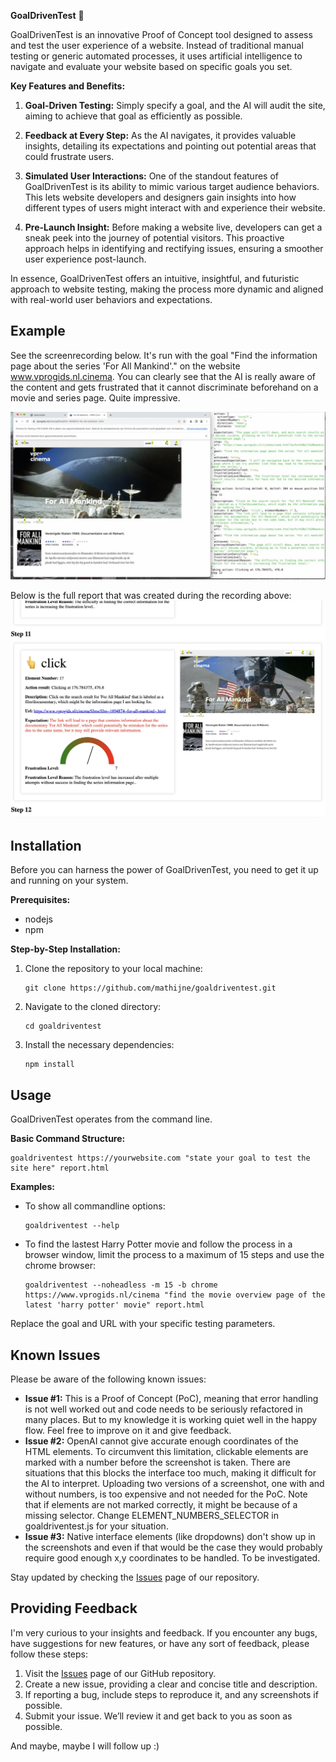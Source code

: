 **GoalDrivenTest** 🎯

GoalDrivenTest is an innovative Proof of Concept tool designed to assess and test the user experience of a website. Instead of traditional manual testing or generic automated processes, it uses artificial intelligence to navigate and evaluate your website based on specific goals you set.

**Key Features and Benefits:**

1. **Goal-Driven Testing:** Simply specify a goal, and the AI will audit the site, aiming to achieve that goal as efficiently as possible.
  
2. **Feedback at Every Step:** As the AI navigates, it provides valuable insights, detailing its expectations and pointing out potential areas that could frustrate users.
   
3. **Simulated User Interactions:** One of the standout features of GoalDrivenTest is its ability to mimic various target audience behaviors. This lets website developers and designers gain insights into how different types of users might interact with and experience their website.
   
4. **Pre-Launch Insight:** Before making a website live, developers can get a sneak peek into the journey of potential visitors. This proactive approach helps in identifying and rectifying issues, ensuring a smoother user experience post-launch.

In essence, GoalDrivenTest offers an intuitive, insightful, and futuristic approach to website testing, making the process more dynamic and aligned with real-world user behaviors and expectations.

## Example
See the screenrecording below. It's run with the goal "Find the information page about the series 'For All Mankind'." on the website www.vprogids.nl.cinema. You can clearly see that the AI is really aware of the content and gets frustrated that it cannot discriminate beforehand on a movie and series page. Quite impressive.

[![Sceen recording of a run](examples/mankind.jpg)](examples/mankind.mp4)

Below is the full report that was created during the recording above:
[![HTML report example](examples/mankind_report.jpg)](examples/mankind.html)

## Installation

Before you can harness the power of GoalDrivenTest, you need to get it up and running on your system.

**Prerequisites:**
- nodejs
- npm

**Step-by-Step Installation:**
1. Clone the repository to your local machine:
   ```
   git clone https://github.com/mathijne/goaldriventest.git
   ```
2. Navigate to the cloned directory:
   ```
   cd goaldriventest
   ```
3. Install the necessary dependencies:
   ```
   npm install 
   ```

## Usage

GoalDrivenTest operates from the command line.

**Basic Command Structure:**
```
goaldriventest https://yourwebsite.com "state your goal to test the site here" report.html
```

**Examples:**
- To show all commandline options:
  ```
  goaldriventest --help
  ```
- To find the lastest Harry Potter movie and follow the process in a browser window, limit the process to a maximum of 15 steps and use the chrome browser:
  ```
  goaldriventest --noheadless -m 15 -b chrome https://www.vprogids.nl/cinema "find the movie overview page of the latest 'harry potter' movie" report.html
  ```

Replace the goal and URL with your specific testing parameters.

## Known Issues

Please be aware of the following known issues:

- **Issue #1:** This is a Proof of Concept (PoC), meaning that error handling is not well worked out and code needs to be seriously refactored in many places. But to my knowledge it is working quiet well in the happy flow. Feel free to improve on it and give feedback. 
- **Issue #2:** OpenAI cannot give accurate enough coordinates of the HTML elements. To circumvent this limitation, clickable elements are marked with a number before the screenshot is taken. There are situations that this blocks the interface too much, making it difficult for the AI to interpret. Uploading two versions of a screenshot, one with and without numbers, is too expensive and not needed for the PoC. Note that if elements are not marked correctly, it might be because of a missing selector. Change ELEMENT_NUMBERS_SELECTOR in goaldriventest.js for your situation.
- **Issue #3:** Native interface elements (like dropdowns) don't show up in the screenshots and even if that would be the case they would probably require good enough x,y coordinates to be handled. To be investigated.

Stay updated by checking the [Issues](https://github.com/Mathijne/goaldriventest/issues) page of our repository.

## Providing Feedback

I'm very curious to your insights and feedback.  If you encounter any bugs, have suggestions for new features, or have any sort of feedback, please follow these steps:

1. Visit the [Issues](https://github.com/Mathijne/goaldriventest/issues) page of our GitHub repository.
2. Create a new issue, providing a clear and concise title and description.
3. If reporting a bug, include steps to reproduce it, and any screenshots if possible.
4. Submit your issue. We’ll review it and get back to you as soon as possible.

And maybe, maybe I will follow up :)
